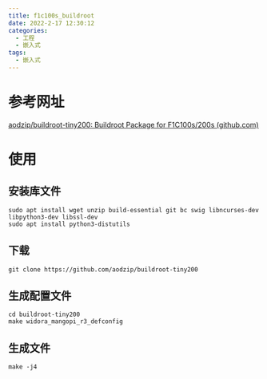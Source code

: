 ```yaml
---
title: f1c100s_buildroot
date: 2022-2-17 12:30:12
categories:
  - 工程
  - 嵌入式
tags:
  - 嵌入式
---
```


# 参考网址

 [aodzip/buildroot-tiny200: Buildroot Package for F1C100s/200s (github.com)](https://github.com/aodzip/buildroot-tiny200) 

# 使用

## 安装库文件

```shell
sudo apt install wget unzip build-essential git bc swig libncurses-dev libpython3-dev libssl-dev
sudo apt install python3-distutils
```

## 下载

```
git clone https://github.com/aodzip/buildroot-tiny200
```

## 生成配置文件

```
cd buildroot-tiny200
make widora_mangopi_r3_defconfig
```

## 生成文件

```shell
make -j4
```


